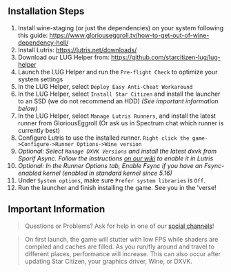 ## Installation Steps

1. Install wine-staging (or just the dependencies) on your system following this guide: https://www.gloriouseggroll.tv/how-to-get-out-of-wine-dependency-hell/
2. Install Lutris: https://lutris.net/downloads/
3. Download our LUG Helper from: https://github.com/starcitizen-lug/lug-helper
4. Launch the LUG Helper and run the `Pre-flight Check` to optimize your system settings
5. In the LUG Helper, select `Deploy Easy Anti-Cheat Workaround`
6. In the LUG Helper, select `Install Star Citizen` and install the launcher to an SSD (we do not recommend an HDD) _(See important information below)_
7. In the LUG Helper, select `Manage Lutris Runners`, and install the latest runner from GloriousEggroll (Or ask us in Spectrum chat which runner is currently best)
8. Configure Lutris to use the installed runner. `Right click the game->Configure->Runner Options->Wine version`
9. _Optional: Select `Manage DXVK Versions` and install the latest dxvk from Sporif Async. Follow the instructions [on our wiki](https://github.com/starcitizen-lug/information-howtos/wiki/Performance-Tuning#dxvk-async) to enable it in Lutris_
11. _Optional: In the Runner Options tab, Enable Fsync if you have an Fsync-enabled kernel (enabled in standard kernel since 5.16)_
12. Under `System options`, make sure `Prefer system libraries` is `Off`.
13. Run the launcher and finish installing the game. See you in the 'verse!

## Important Information
> Questions or Problems? Ask for help in one of our [social channels](https://github.com/starcitizen-lug/information-howtos#socials)!

> On first launch, the game will stutter with low FPS while shaders are compiled and caches are filled. As you run/fly around and travel to different places, performance will increase.
> This can also occur after updating Star Citizen, your graphics driver, Wine, or DXVK.